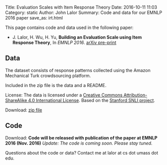 Title: Evaluation Scales with Item Response Theory
Date: 2016-10-11 11:03
Category: static
Author: John Lalor
Summary: Code and data for our EMNLP 2016 paper
save_as: irt.html

This page contains code and data used in the following paper:

- J. Lalor, H. Wu, H. Yu, **Building an Evaluation Scale using Item Response Theory**, In *EMNLP 2016*. [arXiv pre-print][1]

## Data

The dataset consists of response patterns collected using the Amazon Mechanical Turk crowdsourcing platform.

Included in the zip file is the data and a README.

License: The data is licensed under a [Creative Commons Attribution-ShareAlike 4.0 International License][3].
Based on the [Stanford SNLI project][4].

Download: [zip file][2]

## Code

<!--Code used to generate the evaluation scales from the paper was written in R.
Included are R files for each of the 5 evaluation scales.
The code is hosted on GitHub.-->

Download: **Code will be released with publication of the paper at EMNLP 2016 (Nov. 2016)**
*Update: The code is coming soon. Please stay tuned.*


Questions about the code or data? Contact me at lalor at cs dot umass dot edu.

[1]:https://arxiv.org/abs/1605.08889v2
[2]:/files/data_emnlp2016.zip
[3]:http://creativecommons.org/licenses/by-sa/4.0/
[4]:http://http://nlp.stanford.edu/projects/snli/